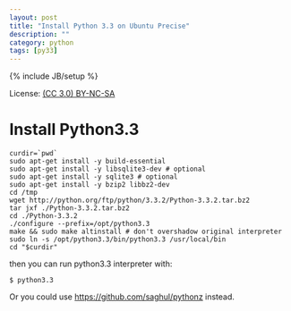 ```yaml
---
layout: post
title: "Install Python 3.3 on Ubuntu Precise"
description: ""
category: python
tags: [py33]
---
```

{% include JB/setup %}

License: [(CC 3.0) BY-NC-SA](http://creativecommons.org/licenses/by-nc-sa/3.0/)

# Install Python3.3

    curdir=`pwd`
    sudo apt-get install -y build-essential
    sudo apt-get install -y libsqlite3-dev # optional
    sudo apt-get install -y sqlite3 # optional
    sudo apt-get install -y bzip2 libbz2-dev
    cd /tmp
    wget http://python.org/ftp/python/3.3.2/Python-3.3.2.tar.bz2
    tar jxf ./Python-3.3.2.tar.bz2
    cd ./Python-3.3.2
    ./configure --prefix=/opt/python3.3
    make && sudo make altinstall # don't overshadow original interpreter
    sudo ln -s /opt/python3.3/bin/python3.3 /usr/local/bin
    cd "$curdir"

then you can run python3.3 interpreter with:

    $ python3.3

Or you could use https://github.com/saghul/pythonz instead.
